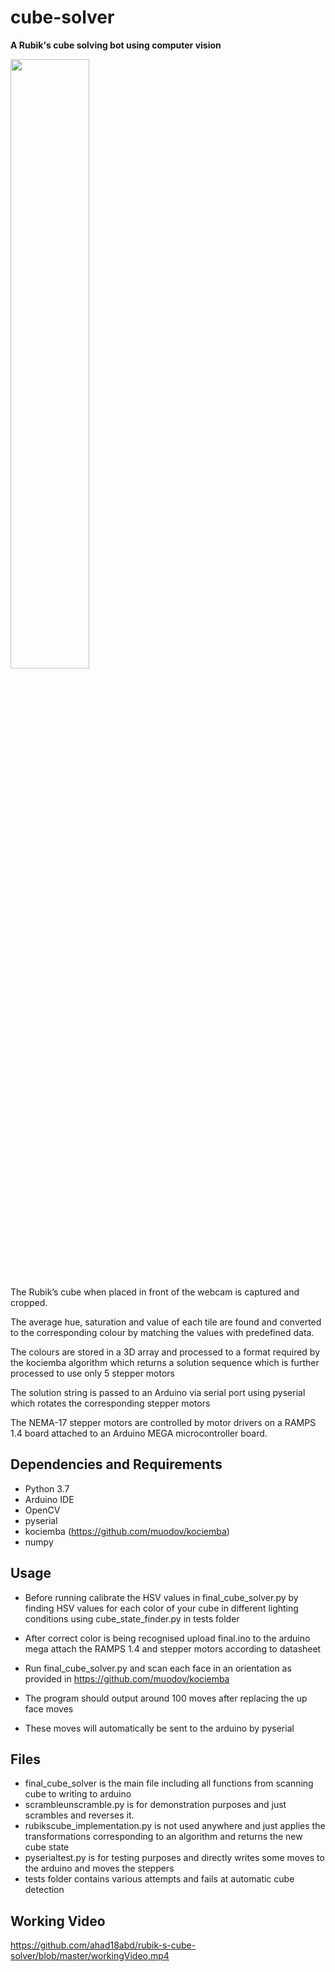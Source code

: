 # cube-solver
**A Rubik's cube solving bot using computer vision**

<img src="https://github.com/ahad18abd/rubik-s-cube-solver/blob/master/Screenshot%20from%202019-12-16%2001-32-06.png" height="50%" width="50%">

The Rubik’s cube when placed in front of the webcam is captured and cropped.

The average hue, saturation and value of each tile are found and converted to the corresponding colour by matching the values with predefined data.

The colours are stored in a 3D array and processed to a format required by the kociemba algorithm which returns a solution sequence which is further processed to use only 5 stepper motors

The solution string is passed to an Arduino via serial port using pyserial which rotates the corresponding stepper motors

The NEMA-17 stepper motors are controlled by motor drivers on a RAMPS 1.4 board attached to an Arduino MEGA microcontroller board.
## Dependencies and Requirements
- Python 3.7
- Arduino IDE
- OpenCV
- pyserial
- kociemba (https://github.com/muodov/kociemba)
- numpy

## Usage
- Before running calibrate the HSV values in final_cube_solver.py by finding HSV values for each color of your cube in different lighting conditions using cube_state_finder.py in tests folder 
- After correct color is being recognised upload final.ino to the arduino mega attach the RAMPS 1.4 and stepper motors according to datasheet

- Run final_cube_solver.py and scan each face in an orientation as provided in https://github.com/muodov/kociemba
- The program should output around 100 moves after replacing the up face moves
- These moves will automatically be sent to the arduino by pyserial

## Files
- final_cube_solver is the main file including all functions from scanning cube to writing to arduino
- scrambleunscramble.py is for demonstration purposes and just scrambles and reverses it.
- rubikscube_implementation.py is not used anywhere and just applies the transformations corresponding to an algorithm and returns the new cube state
- pyserialtest.py is for testing purposes and directly writes some moves to the arduino and moves the steppers
- tests folder contains various attempts and fails at automatic cube detection 

## Working Video ## 
https://github.com/ahad18abd/rubik-s-cube-solver/blob/master/workingVideo.mp4
